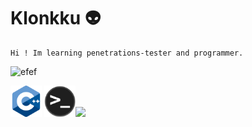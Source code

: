 # Klonkku :alien: ⠀⠀⠀⠀
```
Hi ! Im learning penetrations-tester and programmer.
```
![efef](https://i.ibb.co/qNrjr3N/oveeauki.png)

<img src="https://raw.githubusercontent.com/github/explore/80688e429a7d4ef2fca1e82350fe8e3517d3494d/topics/cpp/cpp.png" width="50"> <img src="https://raw.githubusercontent.com/github/explore/80688e429a7d4ef2fca1e82350fe8e3517d3494d/topics/terminal/terminal.png" width="50"><img src="https://e7.pngegg.com/pngimages/982/507/png-clipart-discord-logo-discord-teamspeak-computer-icons-logo-game-buttorn-miscellaneous-video-game.png" width=50>
